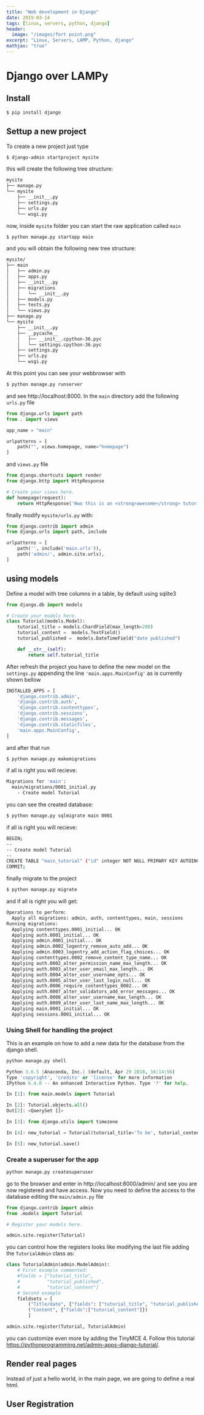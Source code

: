 ```yaml
---
title: "Web development in Django"
date: 2019-03-14
tags: [linux, servers, python, django]
header:
  image: "/images/fort point.png"
excerpt: "Linux, Servers, LAMP, Python, django"
mathjax: "true"
---
```


# Django over LAMPy
## Install
```bash
$ pip install django
```
## Settup a new project
To create a new project just type
```bash
$ django-admin startproject mysite
```
this will create the following tree structure:
```bash
mysite
├── manage.py
└── mysite
    ├── __init__.py
    ├── settings.py
    ├── urls.py
    └── wsgi.py
```
now, inside `mysite` folder you can start the raw application called `main`
```bash
$ python manage.py startapp main
```
and you will obtain the following new tree structure:
```bash
mysite/
├── main
│   ├── admin.py
│   ├── apps.py
│   ├── __init__.py
│   ├── migrations
│   │   └── __init__.py
│   ├── models.py
│   ├── tests.py
│   └── views.py
├── manage.py
└── mysite
    ├── __init__.py
    ├── __pycache__
    │   ├── __init__.cpython-36.pyc
    │   └── settings.cpython-36.pyc
    ├── settings.py
    ├── urls.py
    └── wsgi.py
```
At this point you can see your webbrowser with
```bash
$ python manage.py runserver
```
and see http://localhost:8000.
In the `main` directory add the following `urls.py` file
```python
from django.urls import path
from . import views

app_name = "main"

urlpatterns = [
    path("", views.homepage, name="homepage")
]
```
and `views.py` file
```python
from django.shortcuts import render
from django.http import HttpResponse

# Create your views here.
def homepage(request):
    return HttpResponse('Wwo this is an <strong>awesome</strong> tutorial')

```
finally modify `mysite/urls.py` with:
```python
from django.contrib import admin
from django.urls import path, include

urlpatterns = [
    path('', include('main.urls')),
    path('admin/', admin.site.urls),
]
```
## using models
Define a model with tree columns in a table, by default using sqlite3 
```python
from django.db import models

# Create your models here.
class Tutorial(models.Model):
    tutorial_title = models.ChardField(max_length=200)
    tutorial_content =  models.TextField()
    tutorial_published =  models.DateTimeField("date published")

    def __str__(self):
        return self.tutorial_title
```
After refresh the project you have to define the new model on the `settings.py` appending the line `'main.apps.MainConfig'` as is currently shown bellow
```python
INSTALLED_APPS = [
    'django.contrib.admin',
    'django.contrib.auth',
    'django.contrib.contenttypes',
    'django.contrib.sessions',
    'django.contrib.messages',
    'django.contrib.staticfiles',
    'main.apps.MainConfig',
]
```
and after that run
```bash
$ python manage.py makemigrations
```
if all is right you will recieve:
```bash
Migrations for 'main':
  main/migrations/0001_initial.py
    - Create model Tutorial
```
you can see the created database:
```bash
$ python manage.py sqlmigrate main 0001
```
if all is right you will recieve:
```bash
BEGIN;
--
-- Create model Tutorial
--
CREATE TABLE "main_tutorial" ("id" integer NOT NULL PRIMARY KEY AUTOINCREMENT, "tutorial_title" varchar(200) NOT NULL, "tutorial_content" text NOT NULL, "tutorial_published" datetime NOT NULL);
COMMIT;
```
finally migrate to the project
```bash
$ python manage.py migrate
```
and if all is right you will get:
```bash
Operations to perform:
  Apply all migrations: admin, auth, contenttypes, main, sessions
Running migrations:
  Applying contenttypes.0001_initial... OK
  Applying auth.0001_initial... OK
  Applying admin.0001_initial... OK
  Applying admin.0002_logentry_remove_auto_add... OK
  Applying admin.0003_logentry_add_action_flag_choices... OK
  Applying contenttypes.0002_remove_content_type_name... OK
  Applying auth.0002_alter_permission_name_max_length... OK
  Applying auth.0003_alter_user_email_max_length... OK
  Applying auth.0004_alter_user_username_opts... OK
  Applying auth.0005_alter_user_last_login_null... OK
  Applying auth.0006_require_contenttypes_0002... OK
  Applying auth.0007_alter_validators_add_error_messages... OK
  Applying auth.0008_alter_user_username_max_length... OK
  Applying auth.0009_alter_user_last_name_max_length... OK
  Applying main.0001_initial... OK
  Applying sessions.0001_initial... OK
```
### Using Shell for handling the project
This is an example on how to add a new data for the database from the django shell.
```bash
python manage.py shell
```
```python
Python 3.6.5 |Anaconda, Inc.| (default, Apr 29 2018, 16:14:56) 
Type 'copyright', 'credits' or 'license' for more information
IPython 6.4.0 -- An enhanced Interactive Python. Type '?' for help.

In [1]: from main.models import Tutorial

In [2]: Tutorial.objects.all()
Out[2]: <QuerySet []>

In [3]: from django.utils import timezone

In [4]: new_tutorial = Tutorial(tutorial_title='To be', tutorial_content='... or not to be', tutorial_published=timezone.now())

In [5]: new_tutorial.save()

```
### Create a superuser for the app
```bash
python manage.py createsuperuser
```
go to the browser and enter in http://localhost:8000/admin/ and see you are now registered and have access. Now you need to define the access to the database editing the `main/admin.py` file
```python
from django.contrib import admin
from .models import Tutorial

# Register your models here.

admin.site.register(Tutorial)
```
you can control how the registers looks like modifying the last file adding the `TutorialAdmin` class as:
```python
class TutorialAdmin(admin.ModelAdmin):
    # First example commented:
    #fields = ["tutorial_title",
    #          "tutorial_published",
    #          "tutorial_content"]
    # Second example
    fieldsets = [
        ("Title/date", {"fields": ["tutorial_title", "tutorial_published"]}),
        ("Content", {"fields":["tutorial_content"]})
        ]

admin.site.register(Tutorial, TutorialAdmin)
```
you can customize even more by adding the TinyMCE 4. Follow this tutorial https://pythonprogramming.net/admin-apps-django-tutorial/.
## Render real pages
Instead of just a hello world, in the main page, we are going to define a real html.
## User Registration

 